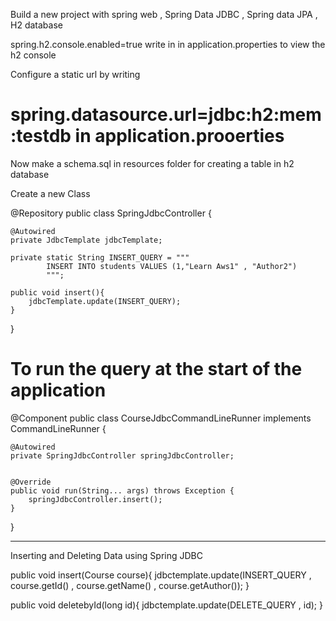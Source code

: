 Build a new project with spring web , Spring Data JDBC , Spring data JPA , H2 database


spring.h2.console.enabled=true
write in in application.properties to view the h2 console

Configure a static url by writing
# spring.datasource.url=jdbc:h2:mem:testdb in application.prooerties

Now make a schema.sql in resources folder for creating a table in h2 database




Create a new Class

@Repository
public class SpringJdbcController {

    @Autowired
    private JdbcTemplate jdbcTemplate;

    private static String INSERT_QUERY = """
            INSERT INTO students VALUES (1,"Learn Aws1" , "Author2")
            """;

    public void insert(){
        jdbcTemplate.update(INSERT_QUERY);
    }
}


# To run the query at the start of the application

@Component
public class CourseJdbcCommandLineRunner implements CommandLineRunner {


    @Autowired
    private SpringJdbcController springJdbcController;


    @Override
    public void run(String... args) throws Exception {
        springJdbcController.insert();
    }
}

------------------------------------------------------------------------------------------------------------------------------

Inserting and Deleting Data using Spring JDBC


public void insert(Course course){
    jdbctemplate.update(INSERT_QUERY , course.getId() , course.getName() , course.getAuthor());
}

public void deletebyId(long id){
    jdbctemplate.update(DELETE_QUERY , id);
}

